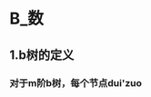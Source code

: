 # B_数
## 1.b树的定义
### 对于m阶b树，每个节点dui'zuo
<!--stackedit_data:
eyJoaXN0b3J5IjpbLTEzMTM4NTE1OTQsLTIwODg3NDY2MTJdfQ
==
-->